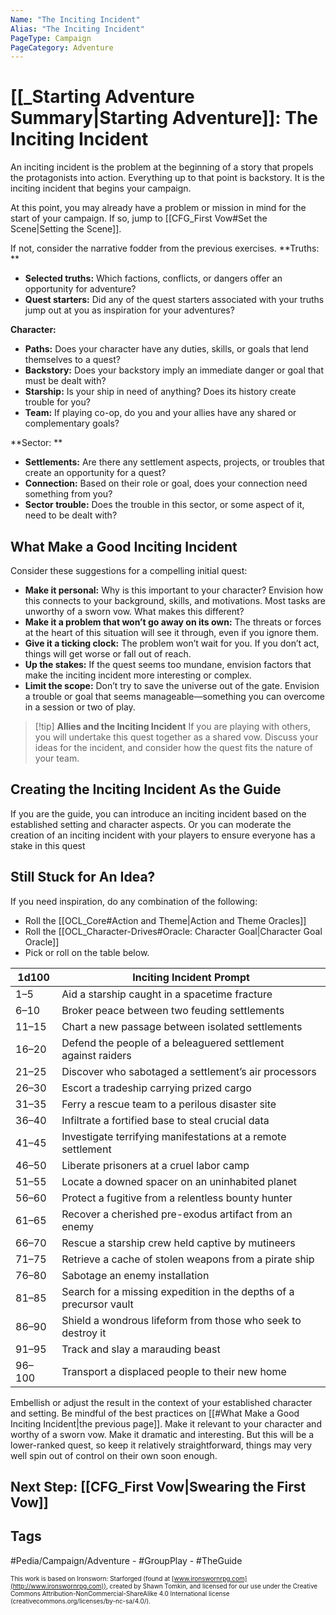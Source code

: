 ```yaml
---
Name: "The Inciting Incident"
Alias: "The Inciting Incident"
PageType: Campaign
PageCategory: Adventure
---
```

# [[_Starting Adventure Summary|Starting Adventure]]: The Inciting Incident
An inciting incident is the problem at the beginning of a story that propels the protagonists into action. Everything up to that point is backstory. It is the inciting incident that begins your campaign.

At this point, you may already have a problem or mission in mind for the start of your campaign. If so, jump to [[CFG_First Vow#Set the Scene|Setting the Scene]].

If not, consider the narrative fodder from the previous exercises. 
**Truths: **
- **Selected truths:** Which factions, conflicts, or dangers offer an opportunity for adventure? 
- **Quest starters:** Did any of the quest starters associated with your truths jump out at you as inspiration for your adventures? 

**Character:** 
- **Paths:** Does your character have any duties, skills, or goals that lend themselves to a quest? 
- **Backstory:** Does your backstory imply an immediate danger or goal that must be dealt with? 
- **Starship:** Is your ship in need of anything? Does its history create trouble for you? 
- **Team:** If playing co-op, do you and your allies have any shared or complementary goals? 

**Sector: **
- **Settlements:** Are there any settlement aspects, projects, or troubles that create an opportunity for a quest?
- **Connection:** Based on their role or goal, does your connection need something from you? 
- **Sector trouble:** Does the trouble in this sector, or some aspect of it, need to be dealt with?

## What Make a Good Inciting Incident
Consider these suggestions for a compelling initial quest: 
- **Make it personal:** Why is this important to your character? Envision how this connects to your background, skills, and motivations. Most tasks are unworthy of a sworn vow. What makes this different? 
- **Make it a problem that won’t go away on its own:** The threats or forces at the heart of this situation will see it through, even if you ignore them. 
- **Give it a ticking clock:** The problem won’t wait for you. If you don’t act, things will get worse or fall out of reach. 
- **Up the stakes:** If the quest seems too mundane, envision factors that make the inciting incident more interesting or complex. 
- **Limit the scope:** Don’t try to save the universe out of the gate. Envision a trouble or goal that seems manageable—something you can overcome in a session or two of play. 

> [!tip] **Allies and the Inciting Incident**
> If you are playing with others, you will undertake this quest together as a shared vow. Discuss your ideas for the incident, and consider how the quest fits the nature of your team. 

## Creating the Inciting Incident As the Guide
If you are the guide, you can introduce an inciting incident based on the established setting and character aspects. Or you can moderate the creation of an inciting incident with your players to ensure everyone has a stake in this quest

## Still Stuck for An Idea?
If you need inspiration, do any combination of the following: 
- Roll the [[OCL_Core#Action and Theme|Action and Theme Oracles]]
- Roll the [[OCL_Character-Drives#Oracle: Character Goal|Character Goal Oracle]]
- Pick or roll on the table below.

| 1d100 | Inciting Incident Prompt |
| --- | --- |
| 1–5  | Aid a starship caught in a spacetime fracture |
| 6–10 | Broker peace between two feuding settlements |
| 11–15 | Chart a new passage between isolated settlements |
| 16–20 | Defend the people of a beleaguered settlement against raiders |
| 21–25 | Discover who sabotaged a settlement’s air processors |
| 26–30 | Escort a tradeship carrying prized cargo |
| 31–35 | Ferry a rescue team to a perilous disaster site |
| 36–40 | Infiltrate a fortified base to steal crucial data |
| 41–45 | Investigate terrifying manifestations at a remote settlement |
| 46–50 | Liberate prisoners at a cruel labor camp |
| 51–55 | Locate a downed spacer on an uninhabited planet |
| 56–60 | Protect a fugitive from a relentless bounty hunter |
| 61–65 | Recover a cherished pre-exodus artifact from an enemy |
| 66–70 | Rescue a starship crew held captive by mutineers |
| 71–75 | Retrieve a cache of stolen weapons from a pirate ship |
| 76–80 | Sabotage an enemy installation |
| 81–85 | Search for a missing expedition in the depths of a precursor vault |
| 86–90 | Shield a wondrous lifeform from those who seek to destroy it |
| 91–95 | Track and slay a marauding beast |
| 96–100 | Transport a displaced people to their new home |

Embellish or adjust the result in the context of your established character and setting. Be mindful of the best practices on [[#What Make a Good Inciting Incident|the previous page]]. Make it relevant to your character and worthy of a sworn vow. Make it dramatic and interesting. But this will be a lower-ranked quest, so keep it relatively straightforward, things may very well spin out of control on their own soon enough.

## Next Step: [[CFG_First Vow|Swearing the First Vow]]

## Tags
#Pedia/Campaign/Adventure - #GroupPlay  - #TheGuide 

<font size=-2>This work is based on Ironsworn: Starforged (found at [www.ironswornrpg.com](http://www.ironswornrpg.com)), created by Shawn Tomkin, and licensed for our use under the Creative Commons Attribution-NonCommercial-ShareAlike 4.0 International license  (creativecommons.org/licenses/by-nc-sa/4.0/).</font>